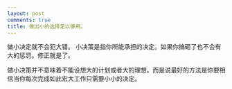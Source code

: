 ```yaml
---
layout: post
comments: true
title: 做出小的选择足以够用。
---
```




做小决定就不会犯大错。 小决策是指你所能承担的决定。如果你搞砸了也不会有大的惩罚。修正就是了。



做小决策并不意味着不能设想大的计划或者大的理想。而是说最好的方法是你要相信当你每次完成如此宏大工作只需要小小的决定。

